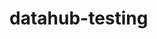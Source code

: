 # datahub-testing

<LineChart
  data="https://github.com/gradedSystem/datahub-testing/blob/main/BTC-USD.csv"
  title="Oil Price x Year"
  xAxis="Date"
  yAxis="Adj Close"
/>
